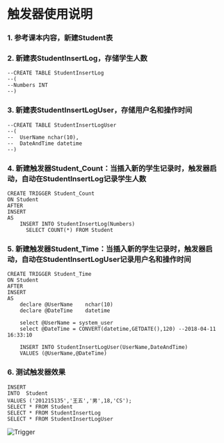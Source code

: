 # 触发器使用说明
### 1. 参考课本内容，新建Student表
### 2. 新建表StudentInsertLog，存储学生人数
```
--CREATE TABLE StudentInsertLog
--(
--Numbers INT
--)
```
### 3. 新建表StudentInsertLogUser，存储用户名和操作时间
```
--CREATE TABLE StudentInsertLogUser
--(
--  UserName nchar(10),
--  DateAndTime datetime
--)
```
### 4. 新建触发器Student_Count：当插入新的学生记录时，触发器启动，自动在StudentInsertLog记录学生人数
```
CREATE TRIGGER Student_Count
ON Student  	         
AFTER
INSERT
AS 
    INSERT INTO StudentInsertLog(Numbers)
	  SELECT COUNT(*) FROM Student
```  
### 5. 新建触发器Student_Time：当插入新的学生记录时，触发器启动，自动在StudentInsertLogUser记录用户名和操作时间
```
CREATE TRIGGER Student_Time
ON Student  	         
AFTER
INSERT
AS 
	declare @UserName    nchar(10)
	declare @DateTime    datetime

	select @UserName = system_user
	select @DateTime = CONVERT(datetime,GETDATE(),120) --2018-04-11 16:33:10

	INSERT INTO StudentInsertLogUser(UserName,DateAndTime)
	VALUES (@UserName,@DateTime)
```  
### 6. 测试触发器效果
```
INSERT
INTO  Student
VALUES ('201215135','王五','男',18,'CS');
SELECT * FROM Student
SELECT * FROM StudentInsertLog
SELECT * FROM StudentInsertLogUser
```

![Trigger](https://github.com/HBU/DataBase/blob/master/SQL/Trigger/trigger.jpg)
